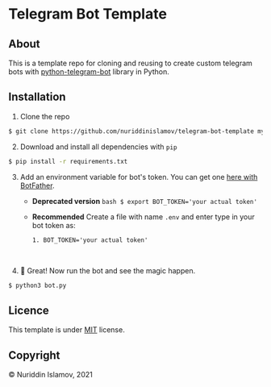# Telegram Bot Template

## About

This is a template repo for cloning and reusing to create custom telegram bots with [python-telegram-bot](https://github.com/python-telegram-bot/python-telegram-bot) library in Python.

## Installation

1. Clone the repo

```bash
$ git clone https://github.com/nuriddinislamov/telegram-bot-template my-bot
```

2. Download and install all dependencies with `pip`

```bash
$ pip install -r requirements.txt
```

3.  Add an environment variable for bot's token. You can get one [here with BotFather](https://t.me/botfather).

    -   **Deprecated version**
        `bash $ export BOT_TOKEN='your actual token'`
    -   **Recommended**
        Create a file with name `.env` and enter type in your bot token as:

        `1. BOT_TOKEN='your actual token'`

    <br/>

4.  🎉 Great! Now run the bot and see the magic happen.

```bash
$ python3 bot.py
```

## Licence

This template is under [MIT](/LICENSE) license.

## Copyright

&copy; Nuriddin Islamov, 2021
